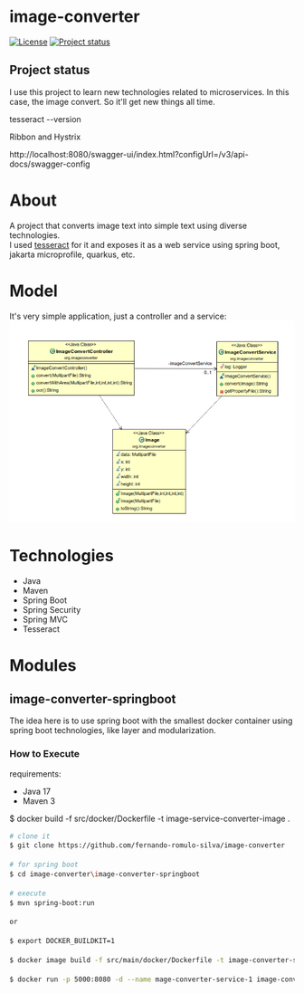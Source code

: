 # image-converter

[![License](https://img.shields.io/badge/License-Apache%202.0-blue.svg)](https://opensource.org/licenses/Apache-2.0)
[![Project status](https://img.shields.io/badge/Project%20status-Maintenance-orange.svg)](https://img.shields.io/badge/Project%20status-Maintenance-orange.svg)

## Project status

I use this project to learn new technologies related to microservices. In this case, the image convert. So it'll get new things all time.


tesseract --version



Ribbon and Hystrix

http://localhost:8080/swagger-ui/index.html?configUrl=/v3/api-docs/swagger-config


# About

A project that converts image text into simple text using diverse technologies.  
I used [tesseract](https://github.com/tesseract-ocr/tesseract) for it and exposes it as a web service using spring boot, jakarta microprofile, quarkus, etc.

# Model
It's very simple application, just a controller and a service:
![Model](https://github.com/fernando-romulo-silva/image-converter/blob/master/doc/class-diagram.png)

# Technologies

- Java
- Maven
- Spring Boot
- Spring Security
- Spring MVC
- Tesseract

[//]: # (## Implantação em produção - Back end: Heroku %})

# Modules

## image-converter-springboot

The idea here is to use spring boot with the smallest docker container using spring boot technologies, like layer and modularization.

### How to Execute

requirements: 
 - Java 17
 - Maven 3
 
$ docker build -f src/docker/Dockerfile -t image-service-converter-image .

```bash
# clone it
$ git clone https://github.com/fernando-romulo-silva/image-converter

# for spring boot
$ cd image-converter\image-converter-springboot

# execute
$ mvn spring-boot:run

or

$ export DOCKER_BUILDKIT=1

$ docker image build -f src/main/docker/Dockerfile -t image-converter-service-iso .

$ docker run -p 5000:8080 -d --name mage-converter-service-1 image-converter-service-iso


```
